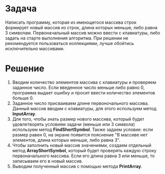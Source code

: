 # Задача
Написать программу, которая из имеющегося массива строк формирует новый массив из строк, длина которых меньше, либо равна 3 символам. Первоначальный массив можно ввести с клавиатуры, либо задать на старте выполнения алгоритма. При решении не рекомендуется пользоваться коллекциями, лучше обойтись исключительно массивами.
# Решение
1. Вводим количество элементов массива с клавиатуры и проверяем заданное число. Если введенное число меньше либо равно 0, программа выдает ошибку и просит ввести количество элементов больше 0.
2. Заданное число присваиваем длине первоночального массива. Данный массив вводим с клавиатуры, для этого используем метод **InputArray**.
3. Для того, чтобы знать размер нового массива, который будет удовлетворять условиям задачи (меньше или 3 символа) используем метод **FindShortSymbol**. Также задаем условие: если размер равен 0, на экране появится пояснение "В массиве нет элементов, длина которых меньше, либо равна 3".
4. Чтобы заполнить новый массив значениями, создаем отдельный метод **ArrayShortSymbol**, который будет проверять каждую строку первоначального массива. Если его длина равна 3 или меньше, то записываем его в новый массив.
5. Выводим полученный массив с помощью метода **PrintArray**.
